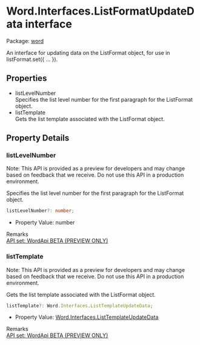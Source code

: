 # Word.Interfaces.ListFormatUpdateData interface

Package: [word](/en-us/javascript/api/word)

An interface for updating data on the ListFormat object, for use in listFormat.set({ ... }).

## Properties

- listLevelNumber  
  Specifies the list level number for the first paragraph for the ListFormat object.
- listTemplate  
  Gets the list template associated with the ListFormat object.

## Property Details

### listLevelNumber

Note: This API is provided as a preview for developers and may change based on feedback that we receive. Do not use this API in a production environment.

Specifies the list level number for the first paragraph for the ListFormat object.

```typescript
listLevelNumber?: number;
```

- Property Value: number

Remarks  
[API set: WordApi BETA (PREVIEW ONLY)](/en-us/javascript/api/requirement-sets/word/word-api-requirement-sets)

### listTemplate

Note: This API is provided as a preview for developers and may change based on feedback that we receive. Do not use this API in a production environment.

Gets the list template associated with the ListFormat object.

```typescript
listTemplate?: Word.Interfaces.ListTemplateUpdateData;
```

- Property Value: [Word.Interfaces.ListTemplateUpdateData](/en-us/javascript/api/word/word.interfaces.listtemplateupdatedata)

Remarks  
[API set: WordApi BETA (PREVIEW ONLY)](/en-us/javascript/api/requirement-sets/word/word-api-requirement-sets)